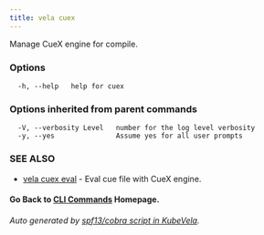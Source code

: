 ```yaml
---
title: vela cuex
---
```


Manage CueX engine for compile.

### Options

```
  -h, --help   help for cuex
```

### Options inherited from parent commands

```
  -V, --verbosity Level   number for the log level verbosity
  -y, --yes               Assume yes for all user prompts
```

### SEE ALSO


* [vela cuex eval](vela_cuex_eval.md)	 - Eval cue file with CueX engine.

#### Go Back to [CLI Commands](vela.md) Homepage.


###### Auto generated by [spf13/cobra script in KubeVela](https://github.com/kubevela/kubevela/tree/master/hack/docgen).

